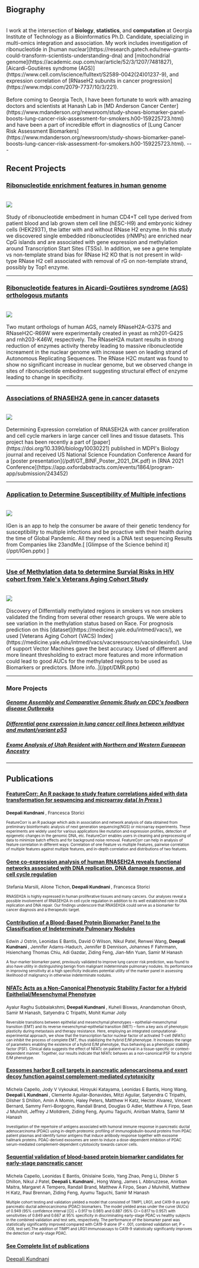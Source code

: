 ## Biography

<!-- Google tag (gtag.js) -->
<script async src="https://www.googletagmanager.com/gtag/js?id=G-ZKYQ2F24J1"></script>
<script>
  window.dataLayer = window.dataLayer || [];
  function gtag(){dataLayer.push(arguments);}
  gtag('js', new Date());

  gtag('config', 'G-ZKYQ2F24J1');
</script>
<br>
I work at the intersection of  <b> biology</b>,<b> statistics</b>, and <b>computation</b> at Georgia Institute of Technology as a Bioinformatics Ph.D. Candidate, specializing in multi-omics integration and association. My work includes investigation of ribonucleotide in [human nuclear](https://research.gatech.edu/new-grants-could-transform-scientists-understanding-dna) and [mitochondrial genome](https://academic.oup.com/nar/article/52/3/1207/7481827), [Aicardi-Goutières syndrome (AGS)](https://www.cell.com/iscience/fulltext/S2589-0042(24)01237-9), and expression correlation of [RNaseH2 subunits in cancer progression](https://www.mdpi.com/2079-7737/10/3/221). 
<br><br>
Before coming to Georgia Tech, I have been fortunate to work with amazing doctors and scientists at Hanash Lab in [MD Anderson Cancer Center](https://www.mdanderson.org/newsroom/study-shows-biomarker-panel-boosts-lung-cancer-risk-assessment-for-smokers.h00-159225723.html) and have been a part of incredible effort in diagnostics of [Lung Cancer Risk Assessment Biomarkers](https://www.mdanderson.org/newsroom/study-shows-biomarker-panel-boosts-lung-cancer-risk-assessment-for-smokers.h00-159225723.html). 
---

## Recent Projects
### [Ribonucleotide enrichment features in human genome](/images/human_ribome_2025.PNG )
<br>
<img src="images\human_ribome_2025.PNG?raw=true"/>
<br><br>
Study of ribonucleotide embedment in human CD4+T cell type derived from patient blood and lab grown stem cell line (hESC-H9) and embryonic kidney cells (HEK293T), the latter with and without RNase H2 enzyme. In this study we discovered single embedded ribonucleotides (rNMPs) are enriched near CpG islands and are associated with gene expression and methylation around Transcription Start Sites (TSSs). In addition, we see a gene template vs non-template strand bias for RNase H2 KO that is not present in wild-type RNase H2 cell associated with removal of rG on non-template strand, possibly by Top1 enzyme.

---
### [Ribonucleotide features in Aicardi-Goutières syndrome (AGS) orthologous mutants ](/images/Exp-Corr-2021.jpg )
<br>
<img src="images\AGS_final.PNG?raw=true"/>
<br><br>
Two mutant orthologs of human AGS, namely RNaseH2A-G37S and RNaseH2C-R69W were experimentally created in yeast as rnh201-G42S and rnh203-K46W, respectively. The RNaseH2A mutant results in strong reduction of enzymes activity thereby leading to massive ribonucleotide increament in the nuclear genome with increase seen on leading strand of Autonomous Replicating Sequences. The RNase H2C mutant was found to show no significant increase in nuclear genome, but we observed change in sites of ribonucleotide embedment suggesting structural effect of enzyme leading to change in specificity.

---
### [Associations of RNASEH2A gene in cancer datasets](/images/Exp-Corr-2021.jpg )
<br>
<img src="images\Exp-Corr-2021.jpg?raw=true"/>
<br><br>
Determining Expression correlation of RNASEH2A with cancer proliferation and cell cycle markers in large cancer cell lines and tissue datasets. This project has been recently a part of [paper](https://doi.org/10.3390/biology10030221) published in MDPI's Biology journal and received US National Science Foundation Conference Award for a [poster presentation](/pdf/GT_BINF_Poster_2021_DK.pdf) in [RNA 2021 Conference](https://app.oxfordabstracts.com/events/1864/program-app/submission/243452)

---

### [Application to Determine Susceptibility of Multiple infections](/images/IGen-2020.jpg)
<br>
<img src="images\IGen-2020.jpg?raw=true"/>
<br><br>
IGen is an app to help the consumer be aware of their genetic tendency for susceptibility to multiple infections and be proactive with their health during the time of Global Pandemic. All they need is a DNA test sequencing Results from Companies like 23andMe.[  [Glimpse of the Science behind it](/ppt/IGen.pptx) ]

---
### [Use of Methylation data to determine Survial Risks in HIV cohort from Yale's Veterans Aging Cohort Study](/images/DMR-2020.jpg )
<br>
<img src="images\DMR-2020.jpg?raw=true"/>
<br><br>
Discovery of Differntially methylated regions in smokers vs non smokers validated the finding from several other research groups. We were able to see variation in the methylation status based on Race. For prognosis prediction on this [dataset](https://medicine.yale.edu/intmed/vacs/), we used [Veterans Aging Cohort (VACS) Index](https://medicine.yale.edu/intmed/vacs/vacsresources/vacsindexinfo/). Use of support Vector Machines gave the best accuracy. Used of different and more lineant thresholding to extract more features and more information could lead to good AUCs for the methylated regions to be used as Biomarkers or predictors. [More info..](/ppt/DMR.pptx)

---
### More Projects

##### [Genome Assembly and Comparative Genomic Study on CDC's foodborn disease Outbreaks ](pdf/FoodBorne_DiseaseOutbreakStudy_2020.pdf)

##### [Differential gene expression in lung cancer cell lines between wildtype and mutant/variant p53](https://gtbinf.wordpress.com/2019/11/08/differential-gene-expression-in-lung-cancer-cell-lines-between-wildtype-and-mutant-variant-p53/)

##### [Exome Analysis of Utah Resident with Northern and Western European Ancestry](https://gtbinf.wordpress.com/2019/11/25/exome-analysis-of-utah-resident-with-northern-and-western-european-ancestry/)


---

## Publications
#### [FeatureCorr: An R package to study feature correlations aided with data transformation for sequencing and microarray data(<i> In Press </i>)](https://doi.org/10.1016/j.simpa.2021.100144)
<p style="font-size:12px"> <b> Deepali Kundnani </b>, Francesca Storici </p>
<p style="font-size:10px">FeatureCorr is an R package which aids in association and network analysis of data obtained from preliminary bioinformatic analysis of next generation sequencing(NGS) or microarray experiments. These experiments are widely used for various applications like mutation and expression profiles, detection of epigenetic changes in the genomic DNA, etc. FeatureCorr enables users in cleaning and preprocessing of data to minimize batch effects and for background noise removal. FeatureCorr can help in analysis of feature correlation in different ways: Correlation of one Feature vs multiple Features, pairwise correlation of multiple features against multiple features, and in-depth correlation and distributions of two features.</p>


#### [Gene co-expression analysis of human RNASEH2A reveals functional networks associated with DNA replication, DNA damage response, and cell cycle regulation](https://doi.org/10.3390/biology10030221)
<p style="font-size:12px"> Stefania Marsili, Ailone Tichon,<b> Deepali Kundnani </b>, Francesca Storici </p>
<p style="font-size:10px">RNASEH2A is highly expressed in human proliferative tissues and many cancers. Our analyses reveal a possible involvement of RNASEH2A in cell cycle regulation in addition to its well established role in DNA replication and DNA repair. Our findings underscore that RNASEH2A could serve as a biomarker for cancer diagnosis and a therapeutic target.</p>

#### [Contribution of a Blood-Based Protein Biomarker Panel to the Classification of Indeterminate Pulmonary Nodules](https://doi.org/10.1016/j.jtho.2020.09.024)
<p style="font-size:12px"> Edwin J Ostrin, Leonidas E Bantis, David O Wilson, Nikul Patel, Renwei Wang, <b> Deepali Kundnani </b>, Jennifer Adams-Haduch, Jennifer B Dennison, Johannes F Fahrmann, Hsienchang Thomas Chiu, Adi Gazdar, Ziding Feng, Jian-Min Yuan, Samir M Hanash </p>
<p style="font-size:10px">A four-marker biomarker panel, previously validated to improve lung cancer risk prediction, was found to also have utility in distinguishing benign from malignant indeterminate pulmonary nodules. Its performance in improving sensitivity at a high specificity indicates potential utility of the marker panel in assessing likelihood of malignancy in otherwise indeterminate nodules.</p>

#### [NFATc Acts as a Non-Canonical Phenotypic Stability Factor for a Hybrid Epithelial/Mesenchymal Phenotype](https://doi.org/10.3389/fonc.2020.553342)
<p style="font-size:12px"> Ayalur Raghu Subbalakshmi,<b> Deepali Kundnani </b>, Kuheli Biswas, Anandamohan Ghosh, Samir M Hanash, Satyendra C Tripathi, Mohit Kumar Jolly </p>
<p style="font-size:10px">Reversible transitions between epithelial and mesenchymal phenotypes – epithelial–mesenchymal transition (EMT) and its reverse mesenchymal–epithelial transition (MET) – form a key axis of phenotypic plasticity during metastasis and therapy resistance. Here, employing an integrated computational-experimental approach, we show that the transcription factor nuclear factor of activated T-cell (NFATc) can inhibit the process of complete EMT, thus stabilizing the hybrid E/M phenotype. It increases the range of parameters enabling the existence of a hybrid E/M phenotype, thus behaving as a phenotypic stability factor (PSF). Clinical data suggests the effect of NFATc on patient survival in a tissue-specific or context-dependent manner. Together, our results indicate that NFATc behaves as a non-canonical PSF for a hybrid E/M phenotype.</p>


#### [Exosomes harbor B cell targets in pancreatic adenocarcinoma and exert decoy function against complement-mediated cytotoxicity](http://example.com/)
<p style="font-size:12px"> Michela Capello, Jody V Vykoukal, Hiroyuki Katayama, Leonidas E Bantis, Hong Wang,<b> Deepali L Kundnani </b>, Clemente Aguilar-Bonavides, Mitzi Aguilar, Satyendra C Tripathi, Dilsher S Dhillon, Amin A Momin, Haley Peters, Matthew H Katz, Hector Alvarez, Vincent Bernard, Sammy Ferri-Borgogno, Randall Brand, Douglas G Adler, Matthew A Firpo, Sean J Mulvihill, Jeffrey J Molldrem, Ziding Feng, Ayumu Taguchi, Anirban Maitra, Samir M Hanash </p>
<p style="font-size:10px">Investigation of the repertoire of antigens associated with humoral immune response in pancreatic ductal adenocarcinoma (PDAC) using in-depth proteomic profiling of immunoglobulin-bound proteins from PDAC patient plasmas and identify tumor antigens that induce antibody response together with exosome hallmark proteins. PDAC-derived exosomes are seen to induce a dose-dependent inhibition of PDAC serum-mediated complement-dependent cytotoxicity towards cancer cells. </p>


#### [Sequential validation of blood-based protein biomarker candidates for early-stage pancreatic cancer](http://example.com/)
<p style="font-size:12px"> Michela Capello, Leonidas E Bantis, Ghislaine Scelo, Yang Zhao, Peng Li, Dilsher S Dhillon, Nikul J Patel, <b> Deepali L Kundnani </b>, Hong Wang, James L Abbruzzese, Anirban Maitra, Margaret A Tempero, Randall Brand, Matthew A Firpo, Sean J Mulvihill, Matthew H Katz, Paul Brennan, Ziding Feng, Ayumu Taguchi, Samir M Hanash </p>
<p style="font-size:10px">Multiple cohort testing and validation yielded a model that consisted of TIMP1, LRG1, and CA19-9 as early pancreatic ductal adenocarcinoma (PDAC) biomarkers. The model yielded areas under the curve (AUCs) of 0.949 (95% confidence interval [CI] = 0.917 to 0.981) and 0.887 (95% CI = 0.817 to 0.957) with sensitivities of 0.849 and 0.667 at 95% specificity in discriminating early-stage PDAC vs healthy subjects in the combined validation and test sets, respectively. The performance of the biomarker panel was statistically significantly improved compared with CA19-9 alone (P < .001, combined validation set; P = .008, test set).The addition of TIMP1 and LRG1 immunoassays to CA19-9 statistically significantly improves the detection of early-stage PDAC.</p>

#### [See Complete list of publications](pdf/DK-Publications-2021.pdf)

<div class="badge-base LI-profile-badge" data-locale="en_US" data-size="medium" data-theme="light" data-type="VERTICAL" data-vanity="deepalik" data-version="v1"><a class="badge-base__link LI-simple-link" href="https://www.linkedin.com/in/deepalik?trk=profile-badge">Deepali Kundnani</a></div>
              

